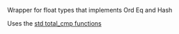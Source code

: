 Wrapper for float types that implements Ord Eq and Hash

Uses the [std total_cmp functions](https://doc.rust-lang.org/std/primitive.f32.html#method.total_cmp) 